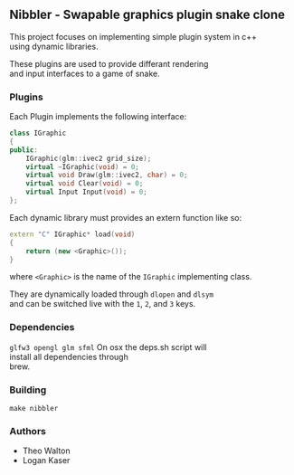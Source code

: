 ## Nibbler - Swapable graphics plugin snake clone

This project focuses on implementing simple plugin system in c++  
using dynamic libraries. 

These plugins are used to provide differant rendering  
and input interfaces to a game of snake.

### Plugins
Each Plugin implements the following interface: 

```c++
class IGraphic
{
public:
	IGraphic(glm::ivec2 grid_size);
	virtual ~IGraphic(void) = 0;
	virtual void Draw(glm::ivec2, char) = 0;
	virtual void Clear(void) = 0;
	virtual Input Input(void) = 0;
};
```
Each dynamic library must provides an extern function like so:
```c++
extern "C" IGraphic* load(void) 
{
	return (new <Graphic>());
}
```
where `<Graphic>` is the name of the `IGraphic` implementing class.


They are dynamically loaded through `dlopen` and `dlsym`  
and can be switched live with the `1`, `2`, and `3` keys.


### Dependencies
`glfw3 opengl glm sfml` 
On osx the deps.sh script will  
install all dependencies through  
brew.

### Building
`make nibbler` 

### Authors
 - Theo Walton
 - Logan Kaser
